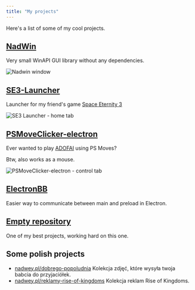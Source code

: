 ```yaml
---
title: "My projects"
---
```


Here's a list of some of my cool projects.

## [NadWin](https://nadwey.github.io/NadWin)

Very small WinAPI GUI library without any dependencies.

![Nadwin window](/img/nadwin.png)

## [SE3-Launcher](https://github.com/Space-Eternity-3/SE3-Launcher)

Launcher for my friend's game [Space Eternity 3](https://se3.website)

![SE3 Launcher - home tab](/img/se3-launcher.png)

## [PSMoveClicker-electron](https://github.com/Nadwey/PSMoveClicker-electron)

Ever wanted to play [ADOFAI](https://store.steampowered.com/app/977950/A_Dance_of_Fire_and_Ice/) using PS Moves?

Btw, also works as a mouse.

![PSMoveClicker-electron - control tab](/img/psmoveclicker-electron.png)

## [ElectronBB](https://nadwey.github.io/ElectronBB/)

Easier way to communicate between main and preload in Electron.

## [Empty repository](https://github.com/Nadwey/empty-repository)

One of my best projects, working hard on this one.

## Some polish projects

-   [nadwey.pl/dobrego-popoludnia](https://nadwey.pl/dobrego-popoludnia) Kolekcja zdjęć, które wysyła twoja babcia do przyjaciółek.
-   [nadwey.pl/reklamy-rise-of-kingdoms](https://nadwey.pl/reklamy-rise-of-kingdoms) Kolekcja reklam Rise of Kingdoms.

